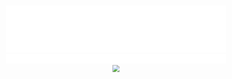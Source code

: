 <p align="center">
    <img src=".screens/acidvegas.png"/>
    <img src=".screens/mostdangerous.png"/>
    <img src=".screens/crowdkill.gif"/>
</p>